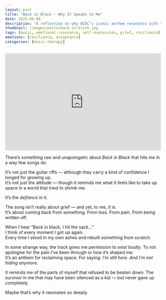 ```yaml
---
layout: post
title: "Back in Black — Why It Speaks to Me"
date: 2025-06-08
description: "A reflection on why ACDC’s iconic anthem resonates with the resilience I've had to cultivate."
thumbnail: /images/posts/back-in-black.jpg
tags: [music, emotional-resonance, self-expression, grief, resilience]
emotions: [resilience, acceptance]
categories: [music-therapy]
---
```


<div class="video-wrapper">
  <iframe width="100%" height="315" src="https://www.youtube.com/embed/pAgnJDJN4VA" title="Back in Black - ACDC" frameborder="0" allowfullscreen></iframe>
</div>

There’s something raw and unapologetic about *Back in Black* that hits me in a way few songs do.

It’s not just the guitar riffs — although they carry a kind of confidence I longed for growing up.  
It’s not just the attitude — though it reminds me what it feels like to take up space in a world that tried to shrink me.

It’s the *defiance* in it.

The song isn’t really about grief — and yet, to me, it is.  
It’s about coming back from something. From loss. From pain. From being written off.

When I hear “Back in black, I hit the sack…”  
I think of every moment I got up again.  
Every time I stood in my own ashes and rebuilt something from scratch.

In some strange way, the track gives me permission to *exist loudly*. To not apologise for the pain I’ve been through or how it’s shaped me.  
It’s an anthem for reclaiming space. For saying: *I’m still here. And I’m not hiding anymore.*

It reminds me of the parts of myself that refused to be beaten down. The survivor in me that may have been silenced as a kid — but never gave up completely.

Maybe that’s why it resonates so deeply.
